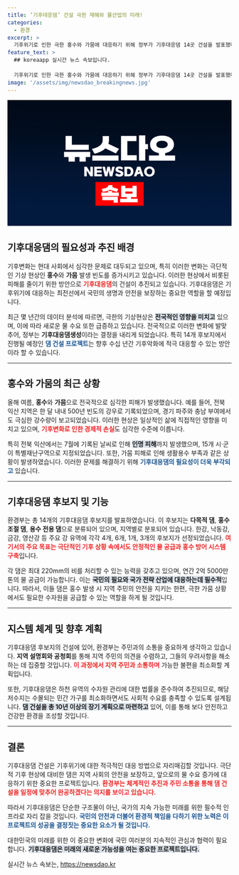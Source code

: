 ```yaml
---
title: ‘기후대응댐’ 건설 극한 재해와 물산업의 미래!
categories:
  - 환경
excerpt: >
  기후위기로 인한 극한 홍수와 가뭄에 대응하기 위해 정부가 기후대응댐 14곳 건설을 발표했다. 홍수 방어와 함께 연간 2억 5000만 톤의 물 공급 능력을 갖춘 이 댐들은 국민 생명과 미래 물산업을 보호하는 중요한 전환점이 될 것으로 기대된다.
feature_text: >
  ## koreaapp 실시간 뉴스 속보입니다.

  기후위기로 인한 극한 홍수와 가뭄에 대응하기 위해 정부가 기후대응댐 14곳 건설을 발표했다. 홍수 방어와 함께 연간 2억 5000만 톤의 물 공급 능력을 갖춘 이 댐들은 국민 생명과 미래 물산업을 보호하는 중요한 전환점이 될 것으로 기대된다.
image: '/assets/img/newsdao_breakingnews.jpg'
---
```


<p><img src="/assets/img/newsdao_breakingnews.jpg" alt="koreaapp 속보" /></p>

<h2 data-ke-size="size26">기후대응댐의 필요성과 추진 배경</h2>

<p data-ke-size="size16">기후변화는 현대 사회에서 심각한 문제로 대두되고 있으며, 특히 이러한 변화는 극단적인 기상 현상인 <b>홍수</b>와 <b>가뭄</b> 발생 빈도를 증가시키고 있습니다. 이러한 현상에서 비롯된 피해를 줄이기 위한 방안으로 <b><span style="color: #ee2323;">기후대응댐</span></b>의 건설이 추진되고 있습니다. 기후대응댐은 기후위기에 대응하는 최전선에서 국민의 생명과 안전을 보장하는 중요한 역할을 할 예정입니다.</p>

<p data-ke-size="size16">최근 몇 년간의 데이터 분석에 따르면, 극한의 기상현상은 <b><span style="background-color: #21538527;">전국적인 영향을 미치고</span></b> 있으며, 이에 따라 새로운 물 수요 또한 급증하고 있습니다. 전국적으로 이러한 변화에 발맞추어, 정부는 <b>기후대응댐생성</b>이라는 결정을 내리게 되었습니다. 특히 14개 후보지에서 진행될 예정인 <b><span style="color: #1a5490;">댐 건설 프로젝트</span></b>는 향후 수십 년간 기후악화에 적극 대응할 수 있는 방안이라 할 수 있습니다.</p>

<hr>

<h2 data-ke-size="size26">홍수와 가뭄의 최근 상황</h2>

<p data-ke-size="size16">올해 여름, <b>홍수</b>와 <b>가뭄</b>으로 전국적으로 심각한 피해가 발생했습니다. 예를 들어, 전북 익산 지역은 한 달 내내 500년 빈도의 강우로 기록되었으며, 경기 파주와 충남 부여에서도 극심한 강수량이 보고되었습니다. 이러한 현상은 일상적인 삶에 직접적인 영향을 미치고 있으며, <b><span style="color: #ee2323;">기후변화로 인한 경제적 손실</span></b>도 심각한 수준에 이릅니다.</p>

<p data-ke-size="size16">특히 전북 익산에서는 7월에 기록된 날씨로 인해 <b><span style="background-color: #21538527;">인명 피해</span></b>까지 발생했으며, 15개 시·군이 특별재난구역으로 지정되었습니다. 또한, 가뭄 피해로 인해 생활용수 부족과 같은 상황이 발생하였습니다. 이러한 문제를 해결하기 위해 <b><span style="color: #1a5490;">기후대응댐의 필요성이 더욱 부각되고</span></b> 있습니다.</p>

<hr>

<h2 data-ke-size="size26">기후대응댐 후보지 및 기능</h2>

<p data-ke-size="size16">환경부는 총 14개의 기후대응댐 후보지를 발표하였습니다. 이 후보지는 <b>다목적 댐</b>, <b>홍수 조절 댐</b>, <b>용수 전용 댐</b>으로 분류되어 있으며, 지역별로 분포되어 있습니다. 한강, 낙동강, 금강, 영산강 등 주요 강 유역에 각각 4개, 6개, 1개, 3개의 후보지가 선정되었습니다. <b><span style="color: #ee2323;">여기서의 주요 목표는 극단적인 기후 상황 속에서도 안정적인 물 공급과 홍수 방어 시스템 구축</span></b>입니다.</p>

<p data-ke-size="size16">각 댐은 최대 220mm의 비를 처리할 수 있는 능력을 갖추고 있으며, 연간 2억 5000만 톤의 물 공급이 가능합니다. 이는 <b><span style="background-color: #21538527;">국민의 필요와 국가 전략 산업에 대응하는데 필수적</span></b>입니다. 따라서, 이들 댐은 홍수 발생 시 지역 주민의 안전을 지키는 한편, 극한 가뭄 상황에서도 필요한 수자원을 공급할 수 있는 역할을 하게 될 것입니다.</p>

<hr>

<h2 data-ke-size="size26">지스템 체계 및 향후 계획</h2>

<p data-ke-size="size16">기후대응댐 후보지의 건설에 있어, 환경부는 주민과의 소통을 중요하게 생각하고 있습니다. <b>지역 설명회와 공청회</b>를 통해 지역 주민의 의견을 수렴하고, 그들의 우려사항을 해소하는 데 집중할 것입니다. <b><span style="color: #ee2323;">이 과정에서 지역 주민과 소통하며</span></b> 가능한 불편을 최소화할 계획입니다.</p>

<p data-ke-size="size16">또한, 기후대응댐은 하천 유역의 수자원 관리에 대한 법률을 준수하여 추진되므로, 해당 저수지는 수몰되는 민간 가구를 최소화하면서도 사회적 수요를 충족할 수 있도록 설계됩니다. <b><span style="background-color: #21538527;">댐 건설을 총 10년 이상의 장기 계획으로 마련하고</span></b> 있어, 이를 통해 보다 안전하고 건강한 환경을 조성할 것입니다.</p>

<hr>

<h2 data-ke-size="size26">결론</h2>

<p data-ke-size="size16">기후대응댐 건설은 기후위기에 대한 적극적인 대응 방법으로 자리매김할 것입니다. 극단적 기후 현상에 대비한 댐은 지역 사회의 안전을 보장하고, 앞으로의 물 수요 증가에 대응하기 위한 중요한 프로젝트입니다. <b><span style="color: #ee2323;">환경부는 체계적인 추진과 주민 소통을 통해 댐 건설을 일정에 맞추어 완공하겠다는 의지를 보이고 있습니다.</span></b></p>

<p data-ke-size="size16">따라서 기후대응댐은 단순한 구조물이 아닌, 국가의 지속 가능한 미래를 위한 필수적 인프라로 자리 잡을 것입니다. <b><span style="color: #1a5490;">국민의 안전과 더불어 환경적 책임을 다하기 위한 노력은 이 프로젝트의 성공을 결정짓는 중요한 요소가 될 것입니다.</span></b></p>

<p data-ke-size="size16">대한민국의 미래를 위한 이 중요한 변화에 국민 여러분의 지속적인 관심과 협력이 필요합니다. <b><span style="background-color: #21538527;">기후대응댐은 미래의 새로운 가능성을 여는 중요한 프로젝트입니다.</span></b></p>

<p data-ke-size="size16"></p>
실시간 뉴스 속보는, <a href="https://newsdao.kr" rel="dofollow">https://newsdao.kr</a>


